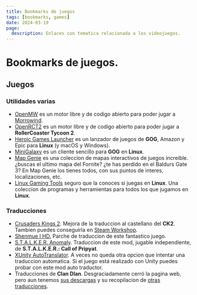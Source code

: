 ```yaml
---
title: Bookmarks de juegos
tags: [bookmarks, games]
date: 2024-03-19
page:
  description: Enlaces con tematica relacionada a los videojuegos.
---
```


# Bookmarks de juegos.

## Juegos

### Utilidades varias

- [OpenMW](https://openmw.org/) es un motor libre y de codigo abierto para poder jugar a [Morrowind](https://en.uesp.net/wiki/Morrowind:Morrowind).
- [OpenRCT2](https://openrct2.org) es un motor libre y de codigo abierto para poder jugar a **RollerCoaster Tycoon 2**.
- [Heroic Games Launcher](https://github.com/Heroic-Games-Launcher/HeroicGamesLauncher) es un lanzador de juegos de **GOG**, Amazon y Epic para **Linux** (y macOS y Windows).
- [MiniGalaxy](https://github.com/sharkwouter/minigalaxy) es un cliente sencillo para **GOG** en **Linux**.
- [Map Genie](https://mapgenie.io) es una coleccion de mapas interactivos de juegos increible.¿buscas el ultimo mapa del Fornite? ¿te has perdido en el Baldurs Gate 3? En Map Genie los tienes todos, con sus puntos de interes, localizaciones, etc.
- [Linux Gaming Tools](https://linux-gaming-tools.github.io) seguro que la conoces si juegas en **Linux**. Una coleccion de programas y herramientas para todos los que jugamos en **Linux**.

### Traducciones

- [Crusaders Kings 2](https://forum.paradoxplaza.com/forum/threads/traduccion-al-castellano-ck2.662691/). Mejora de la traduccion al castellano del **CK2**. Tambien puedes conseguirla en [Steam Workshop](https://steamcommunity.com/sharedfiles/filedetails/?id=787248242).
- [Shenmue I HD.](http://www.shinmh.com/shenmue-i-hd-parche-de-traduccion/) Parche de traduccion de este fantastico juego.
- [S.T.A.L.K.E.R. Anomaly](https://www.moddb.com/mods/stalker-anomaly/addons/traduccin-al-espaol-beta-11). Traduccion de este mod, jugable independiente, de **S.T.A.L.K.E.R.: Call of Pripyat**.
- [XUnity AutoTranslator](https://github.com/bbepis/XUnity.AutoTranslator). A veces no queda otra opcion que intentar una traduccion automatica. Si el juego está realizado con Unity puedes probar con este mod auto traductor.
- Traducciones de **Clan Dlan**. Desgraciadamente cerró la pagina web, pero aun tenemos [sus descargas](https://drive.google.com/drive/folders/13PxpHUhcJ3MePqDWbCYSqW056TeK0Kvf) y su recopilacion de [otras traducciones](https://drive.google.com/drive/folders/19SCoe1hC1IJpYA-t2mBHneWgP8W9udHt).

